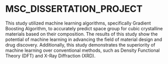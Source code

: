 # MSC_DISSERTATION_PROJECT
This study utilized machine learning algorithms, specifically Gradient Boosting Algorithm, to accurately predict space group for cubic crystalline materials based on their composition. The results of this study show the potential of machine learning in advancing the field of material design and drug discovery. Additionally, this study demonstrates the superiority of machine learning over conventional methods, such as Density Functional Theory (DFT) and X-Ray Diffraction (XRD).
